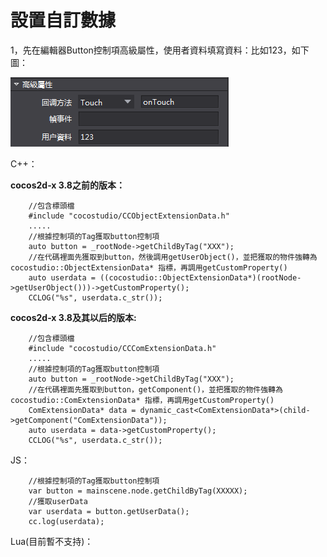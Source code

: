 # **設置自訂數據** #

1，先在編輯器Button控制項高級屬性，使用者資料填寫資料：比如123，如下圖：

![image](res_tw/image001.png)
      
C++：
   
**cocos2d-x 3.8之前的版本：**

        //包含標頭檔
        #include "cocostudio/CCObjectExtensionData.h"
        .....
        //根據控制項的Tag獲取button控制項
        auto button = _rootNode->getChildByTag("XXX");
        //在代碼裡面先獲取到button，然後調用getUserObject()，並把獲取的物件強轉為cocostudio::ObjectExtensionData* 指標，再調用getCustomProperty()
        auto userdata = ((cocostudio::ObjectExtensionData*)(rootNode->getUserObject()))->getCustomProperty();
        CCLOG("%s", userdata.c_str());    

**cocos2d-x 3.8及其以后的版本:**

		//包含標頭檔
	    #include "cocostudio/CCComExtensionData.h"
        .....
		//根據控制項的Tag獲取button控制項
        auto button = _rootNode->getChildByTag("XXX");
        //在代碼裡面先獲取到button，getComponent()，並把獲取的物件強轉為cocostudio::ComExtensionData* 指標，再調用getCustomProperty()
        ComExtensionData* data = dynamic_cast<ComExtensionData*>(child->getComponent("ComExtensionData"));
        auto userdata = data->getCustomProperty();
        CCLOG("%s", userdata.c_str());

JS：
   
        //根據控制項的Tag獲取button控制項
        var button = mainscene.node.getChildByTag(XXXXX);
        //獲取userData
        var userdata = button.getUserData();
        cc.log(userdata);    

Lua(目前暫不支持)：
        
